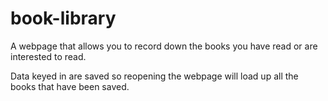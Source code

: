 # book-library

A webpage that allows you to record down the books you have read or are interested to read.

Data keyed in are saved so reopening the webpage will load up all the books that have been saved.